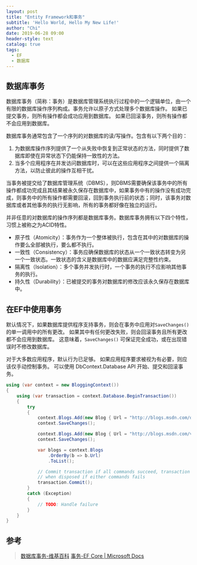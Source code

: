```yaml
---
layout: post
title: "Entity Framework和事务"
subtitle: 'Hello World, Hello My New Life!'
author: "Chi"
date: 2019-06-28 09:00
header-style: text
catalog: true
tags:
  - EF
  - 数据库
---
```


## 数据库事务

数据库事务（简称：事务）是数据库管理系统执行过程中的一个逻辑单位，由一个有限的数据库操作序列构成。事务允许以原子方式处理多个数据库操作。 如果已提交事务，则所有操作都会成功应用到数据库。 如果已回滚事务，则所有操作都不会应用到数据库。

数据库事务通常包含了一个序列的对数据库的读/写操作。包含有以下两个目的：

1. 为数据库操作序列提供了一个从失败中恢复到正常状态的方法，同时提供了数据库即使在异常状态下仍能保持一致性的方法。
2. 当多个应用程序在并发访问数据库时，可以在这些应用程序之间提供一个隔离方法，以防止彼此的操作互相干扰。

当事务被提交给了数据库管理系统（DBMS），则DBMS需要确保该事务中的所有操作都成功完成且其结果被永久保存在数据库中，如果事务中有的操作没有成功完成，则事务中的所有操作都需要回滚，回到事务执行前的状态；同时，该事务对数据库或者其他事务的执行无影响，所有的事务都好像在独立的运行。

并非任意的对数据库的操作序列都是数据库事务。数据库事务拥有以下四个特性，习惯上被称之为ACID特性。

- 原子性（Atomicity）：事务作为一个整体被执行，包含在其中的对数据库的操作要么全部被执行，要么都不执行。
- 一致性（Consistency）：事务应确保数据库的状态从一个一致状态转变为另一个一致状态。一致状态的含义是数据库中的数据应满足完整性约束。
- 隔离性（Isolation）：多个事务并发执行时，一个事务的执行不应影响其他事务的执行。
- 持久性（Durability）：已被提交的事务对数据库的修改应该永久保存在数据库中。

## 在EF中使用事务

默认情况下，如果数据库提供程序支持事务，则会在事务中应用对`SaveChanges()`的单一调用中的所有更改。 如果其中有任何更改失败，则会回滚事务且所有更改都不会应用到数据库。 这意味着，`SaveChanges()` 可保证完全成功，或在出现错误时不修改数据库。

对于大多数应用程序，默认行为已足够。 如果应用程序要求被视为有必要，则应该仅手动控制事务。
可以使用 DbContext.Database API 开始、提交和回滚事务。

``` C#
using (var context = new BloggingContext())
{
    using (var transaction = context.Database.BeginTransaction())
    {
        try
        {
            context.Blogs.Add(new Blog { Url = "http://blogs.msdn.com/dotnet" });
            context.SaveChanges();

            context.Blogs.Add(new Blog { Url = "http://blogs.msdn.com/visualstudio" });
            context.SaveChanges();

            var blogs = context.Blogs
                .OrderBy(b => b.Url)
                .ToList();

            // Commit transaction if all commands succeed, transaction will auto-rollback
            // when disposed if either commands fails
            transaction.Commit();
        }
        catch (Exception)
        {
            // TODO: Handle failure
        }
    }
}
```

## 参考

> [数据库事务-维基百科](https://zh.wikipedia.org/wiki/%E6%95%B0%E6%8D%AE%E5%BA%93%E4%BA%8B%E5%8A%A1)
> [事务-EF Core | Microsoft Docs](https://docs.microsoft.com/zh-cn/ef/core/saving/transactions)
